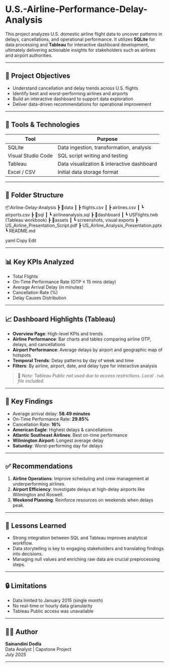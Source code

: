 # U.S.-Airline-Performance-Delay-Analysis

This project analyzes U.S. domestic airline flight data to uncover patterns in delays, cancellations, and operational performance. It utilizes **SQLite** for data processing and **Tableau** for interactive dashboard development, ultimately delivering actionable insights for stakeholders such as airlines and airport authorities.

---

## 📌 Project Objectives

- Understand cancellation and delay trends across U.S. flights
- Identify best and worst-performing airlines and airports
- Build an interactive dashboard to support data exploration
- Deliver data-driven recommendations for operational improvement

---

## 🧰 Tools & Technologies

| Tool        | Purpose                                  |
|-------------|-------------------------------------------|
| SQLite      | Data ingestion, transformation, analysis |
| Visual Studio Code | SQL script writing and testing       |
| Tableau     | Data visualization & interactive dashboard |
| Excel / CSV | Initial data storage format               |

---

## 📁 Folder Structure

📦Airline-Delay-Analysis
┣ 📂data
┃ ┣ flights.csv
┃ ┣ airlines.csv
┃ ┗ airports.csv
┣ 📂sql
┃ ┗ airlineanalysis.sql
┣ 📂dashboard
┃ ┗ USFlights.twb (Tableau workbook)
┣ 📂assets
┃ ┗ screenshots, visual exports
┣ US_Airline_Presentation_Script.pdf
┣ US_Airline_Analysis_Presentation.pptx
┗ README.md

yaml
Copy
Edit

---

## 📊 Key KPIs Analyzed

- Total Flights
- On-Time Performance Rate (OTP ≤ 15 mins delay)
- Average Arrival Delay (in minutes)
- Cancellation Rate (%)
- Delay Causes Distribution

---

## 📈 Dashboard Highlights (Tableau)

- **Overview Page**: High-level KPIs and trends
- **Airline Performance**: Bar charts and tables comparing airline OTP, delays, and cancellations
- **Airport Performance**: Average delays by airport and geographic map of hotspots
- **Temporal Trends**: Delay patterns by day of week and time
- **Filters**: By airline, airport, date, and delay type for interactive analysis

> 📌 *Note: Tableau Public not used due to access restrictions. Local `.twb` file included.*

---

## 📌 Key Findings

- Average arrival delay: **58.49 minutes**
- On-Time Performance Rate: **29.85%**
- Cancellation Rate: **16%**
- **American Eagle**: Highest delays & cancellations
- **Atlantic Southeast Airlines**: Best on-time performance
- **Wilmington Airport**: Longest average delay
- **Saturday**: Worst-performing day for delays

---

## ✅ Recommendations

1. **Airline Operations**: Improve scheduling and crew management at underperforming airlines.
2. **Airport Efficiency**: Investigate delays at high-delay airports like Wilmington and Roswell.
3. **Weekend Planning**: Reinforce resources on weekends when delays peak.



---

## 🧠 Lessons Learned

- Strong integration between SQL and Tableau improves analytical workflow.
- Data storytelling is key to engaging stakeholders and translating findings into decisions.
- Managing null values and enriching raw data are crucial preprocessing steps.

---

## 🔒 Limitations

- Data limited to January 2015 (single month)
- No real-time or hourly data granularity
- Tableau Public access was unavailable

---

## 👩‍💻 Author

**Sainandini Dodla**  
Data Analyst | Capstone Project  
*July 2025*

---

